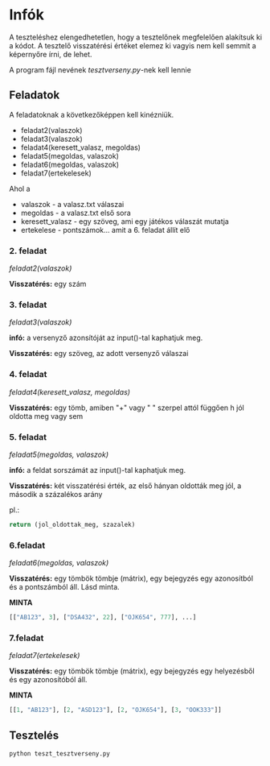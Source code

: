 # Infók
A teszteléshez elengedhetetlen, hogy a tesztelőnek megfelelően alakítsuk ki a kódot. A tesztelő visszatérési értéket elemez ki vagyis nem kell semmit a képernyőre írni, de lehet.

A program fájl nevének *tesztverseny.py*-nek kell lennie

## Feladatok
A feladatoknak a következőképpen kell kinézniük.

- feladat2(valaszok)
- feladat3(valaszok)
- feladat4(keresett_valasz, megoldas)
- feladat5(megoldas, valaszok)
- feladat6(megoldas, valaszok)
- feladat7(ertekelesek)

Ahol a
- valaszok - a valasz.txt válaszai
- megoldas - a valasz.txt első sora
- keresett_valasz - egy szöveg, ami egy játékos válaszát mutatja
- ertekelese - pontszámok... amit a 6. feladat állít elő

### 2. feladat
*feladat2(valaszok)*

**Visszatérés:** egy szám

### 3. feladat
*feladat3(valaszok)*

**infó:** a versenyző azonsítóját az input()-tal kaphatjuk meg.

**Visszatérés:** egy szöveg, az adott versenyző válaszai

### 4. feladat
*feladat4(keresett_valasz, megoldas)*

**Visszatérés:** egy tömb, amiben "+" vagy " " szerpel attól függően h jól oldotta meg vagy sem


### 5. feladat
*feladat5(megoldas, valaszok)*

**infó:** a feldat sorszámát az input()-tal kaphatjuk meg.

**Visszatérés:** két visszatérési érték, az első hányan oldották meg jól, a második a százalékos arány

pl.:
```python
return (jol_oldottak_meg, szazalek)
```

### 6.feladat
*feladat6(megoldas, valaszok)*

**Visszatérés:** egy tömbök tömbje (mátrix), egy bejegyzés egy azonosítból és a pontszámból áll. Lásd minta.

**MINTA** 
```python
[["AB123", 3], ["DSA432", 22], ["OJK654", 777], ...]
```

### 7.feladat
*feladat7(ertekelesek)*

**Visszatérés:** egy tömbök tömbje (mátrix), egy bejegyzés egy helyezésből és egy azonosítóból áll.

**MINTA** 
```python
[[1, "AB123"], [2, "ASD123"], [2, "OJK654"], [3, "OOK333"]]
```

## Tesztelés
```bash
python teszt_tesztverseny.py
```